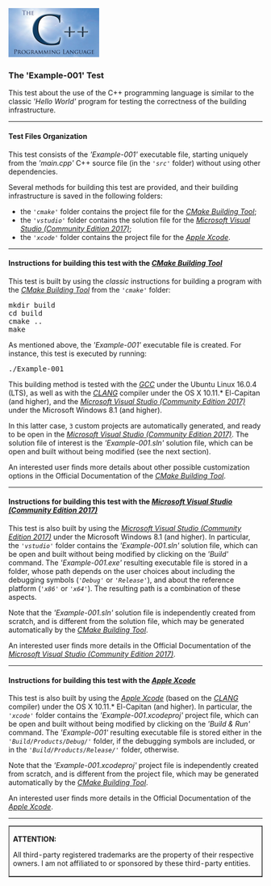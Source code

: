 <p><IMG src="../img/logo-sun.jpg" border="0" width="180" height="97"></p>

<H3>The 'Example-001' Test</H3>

<p>This test about the use of the C++ programming language is similar to the classic <i>'Hello World'</i> program for testing the correctness of the building infrastructure.</p>
<p><hr></p>

<!--- Test Files Organization --->
<h4>Test Files Organization</h4>
<p>This test consists of the <i>'Example-001'</i> executable file, starting uniquely from the <i>'main.cpp'</i> C++ source file (in the <i><code>'src'</code></i> folder) without using other dependencies.</p>
<p>Several methods for building this test are provided, and their building infrastructure is saved in the following folders:<ul>
	<li>
		the <i><code>'cmake'</code></i> folder contains the project file for the <i><A href="https://cmake.org">CMake Building Tool</A></i>;
	</li>
	<li>
		the <i><code>'vstudio'</code></i> folder contains the solution file for the <i><A href="https://www.visualstudio.com/">Microsoft Visual Studio (Community Edition 2017)</A></i>;
	</li>
	<li>
		the <i><code>'xcode'</code></i> folder contains the project file for the <i><A href="https://developer.apple.com/xcode/">Apple Xcode</A></i>.
	</li>
</ul>
</p>
<p><hr></p>

<!--- Building with the Cmake Building Tool --->
<h4>Instructions for building this test with the <i><A href="https://cmake.org">CMake Building Tool</A></i></h4>
This test is built by using the <i>classic</i> instructions for building a program with the <i><A href="https://cmake.org">CMake Building Tool</A></i> from the <i><code>'cmake'</code></i> folder:
</p>
<pre>mkdir build
cd build
cmake ..
make
</pre>
<p>
	As mentioned above, the <i>'Example-001'</i> executable file is created. For instance, this test is executed by running:
</p>
<pre>./Example-001</pre>
<p>
	This building method is tested with the <A href="https://gcc.gnu.org/"><i>GCC</i></A> under the Ubuntu Linux 16.0.4 (LTS), as well as with the <A href="https://clang.llvm.org/"><i>CLANG</i></A> compiler under the OS X 10.11.* El-Capitan (and higher), and the <A href="https://www.visualstudio.com/"><i>Microsoft Visual Studio (Community Edition 2017)</i></A> under the Microsoft Windows 8.1 (and higher).
</p>
<p>In this latter case, <code>3</code> custom projects are automatically generated, and ready to be open in the <A href="https://www.visualstudio.com/"><i>Microsoft Visual Studio (Community Edition 2017)</i></A>. The solution file of interest is the <i>'Example-001.sln'</i> solution file, which can be open and built without being modified (see the next section).</p>
<p>An interested user finds more details about other possible customization options in the Official Documentation of the <i><A href="https://cmake.org">CMake Building Tool</A></i>.</p>
<p><hr></p>

<!--- Building with the Microsoft Visual Studio --->
<h4>Instructions for building this test with the <i><A href="https://www.visualstudio.com/">Microsoft Visual Studio (Community Edition 2017)</A></i></h4>
<p>This test is also built by using the <A href="https://www.visualstudio.com/"><i>Microsoft Visual Studio (Community Edition 2017)</i></A> under the Microsoft Windows 8.1 (and higher). In particular, the <i><code>'vstudio'</code></i> folder contains the <i>'Example-001.sln'</i> solution file, which can be open and built without being modified by clicking on the <i>'Build'</i> command. The <i>'Example-001.exe'</i> resulting executable file is stored in a folder, whose path depends on the user choices about including the debugging symbols (<i><code>'Debug'</code></i> or <i><code>'Release'</code></i>), and about the reference platform (<i><code>'x86'</code></i> or <i><code>'x64'</code></i>). The resulting path is a combination of these aspects.</p>
<p>Note that the <i>'Example-001.sln'</i> solution file is independently created from scratch, and is different from the solution file, which may be generated automatically by the <i><A href="https://cmake.org">CMake Building Tool</A></i>.</p>
<p>An interested user finds more details in the Official Documentation of the <i><A href="https://www.visualstudio.com/">Microsoft Visual Studio (Community Edition 2017)</A></i>.</p>
<p><hr></p>

<!--- Building with the Apple Xcode --->
<h4>Instructions for building this test with the <i><A href="https://developer.apple.com/xcode/">Apple Xcode</A></i></h4>
<p>
	This test is also built by using the <A href="https://developer.apple.com/xcode/"><i>Apple Xcode</i></A> (based on the <A href="https://clang.llvm.org/"><i>CLANG</i></A> compiler) under the OS X 10.11.* El-Capitan (and higher). In particular, the <i><code>'xcode'</code></i> folder contains the <i>'Example-001.xcodeproj'</i> project file, which can be open and built without being modified by clicking on the <i>'Build & Run'</i> command. The <i>'Example-001'</i> resulting executable file is stored either in the <i><code>'Build/Products/Debug/'</code></i> folder, if the debugging symbols are included, or in the <i><code>'Build/Products/Release/'</code></i> folder, otherwise.
</p>
<p>
	Note that the <i>'Example-001.xcodeproj'</i> project file is independently created from scratch, and is different from the project file, which may be generated automatically by the <i><A href="https://cmake.org">CMake Building Tool</A></i>.
</p>
<p>
	An interested user finds more details in the Official Documentation of the <A href="https://developer.apple.com/xcode/"><i>Apple Xcode</i></A>.
</p>
<p><hr></p>

<!--- Final Attention Message --->
<table border=1>
	<tr>
		<td>
			<p><b>ATTENTION:</b></p>
			<p>All third-party registered trademarks are the property of their respective owners. I am not affiliated to or sponsored by these third-party entities.</p>
		</td>
	</tr>
</table>
